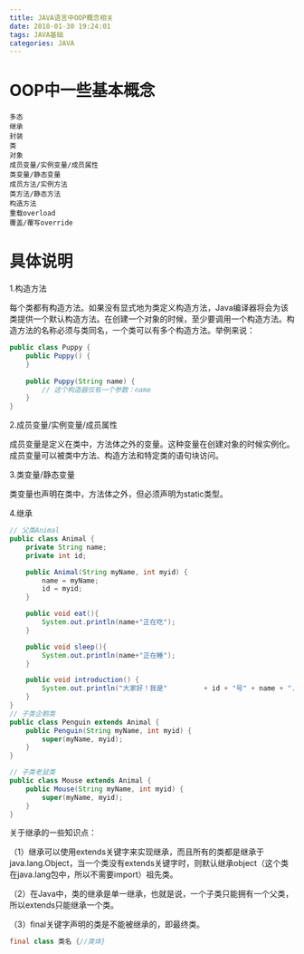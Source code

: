```yaml
---
title: JAVA语言中OOP概念相关
date: 2018-01-30 19:24:01
tags: JAVA基础
categories: JAVA
---
```


# OOP中一些基本概念

```
多态
继承
封装
类
对象
成员变量/实例变量/成员属性
类变量/静态变量
成员方法/实例方法
类方法/静态方法
构造方法
重载overload
覆盖/覆写override
```

# 具体说明

1.构造方法

每个类都有构造方法。如果没有显式地为类定义构造方法，Java编译器将会为该类提供一个默认构造方法。在创建一个对象的时候，至少要调用一个构造方法。构造方法的名称必须与类同名，一个类可以有多个构造方法。举例来说：

```java
public class Puppy {
    public Puppy() {
    }
	
    public Puppy(String name) {
        // 这个构造器仅有一个参数：name
    }
}
```

2.成员变量/实例变量/成员属性

成员变量是定义在类中，方法体之外的变量。这种变量在创建对象的时候实例化。成员变量可以被类中方法、构造方法和特定类的语句块访问。

3.类变量/静态变量

类变量也声明在类中，方法体之外，但必须声明为static类型。

4.继承

```java
// 父类Animal
public class Animal { 
    private String name;  
    private int id; 

    public Animal(String myName, int myid) { 
        name = myName; 
        id = myid;
    } 

    public void eat(){ 
        System.out.println(name+"正在吃"); 
    }

    public void sleep(){
        System.out.println(name+"正在睡");
    }

    public void introduction() { 
        System.out.println("大家好！我是"         + id + "号" + name + "."); 
    } 
}
// 子类企鹅类
public class Penguin extends Animal { 
    public Penguin(String myName, int myid) { 
        super(myName, myid); 
    } 
}

// 子类老鼠类
public class Mouse extends Animal { 
    public Mouse(String myName, int myid) { 
        super(myName, myid); 
    } 
}
```

关于继承的一些知识点：

（1）继承可以使用extends关键字来实现继承，而且所有的类都是继承于java.lang.Object，当一个类没有extends关键字时，则默认继承object（这个类在java.lang包中，所以不需要import）祖先类。

（2）在Java中，类的继承是单一继承，也就是说，一个子类只能拥有一个父类，所以extends只能继承一个类。

（3）final关键字声明的类是不能被继承的，即最终类。

```java
final class 类名 {//类体}
```

